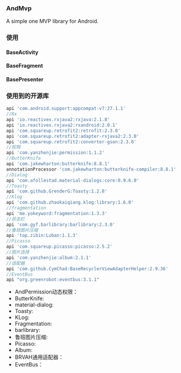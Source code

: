 ### AndMvp
A simple one MVP library for Android.

### 使用

#### BaseActivity 


#### BaseFragment


#### BasePresenter


### 使用到的开源库
```groovy
api 'com.android.support:appcompat-v7:27.1.1'
//Rx
api 'io.reactivex.rxjava2:rxjava:2.1.8'
api 'io.reactivex.rxjava2:rxandroid:2.0.1'
api 'com.squareup.retrofit2:retrofit:2.3.0'
api 'com.squareup.retrofit2:adapter-rxjava2:2.3.0'
api 'com.squareup.retrofit2:converter-gson:2.3.0'
//权限
api 'com.yanzhenjie:permission:1.1.2'
//ButterKnife
api 'com.jakewharton:butterknife:8.8.1'
annotationProcessor 'com.jakewharton:butterknife-compiler:8.8.1'
//Dialog
api 'com.afollestad.material-dialogs:core:0.9.6.0'
//Toasty
api 'com.github.GrenderG:Toasty:1.2.8'
//Klog
api 'com.github.zhaokaiqiang.klog:library:1.6.0'
//fragmentation
api 'me.yokeyword:fragmentation:1.3.3'
//状态栏
api 'com.gyf.barlibrary:barlibrary:2.3.0'
//鲁班图片压缩
api 'top.zibin:Luban:1.1.3'
//Picasso
api 'com.squareup.picasso:picasso:2.5.2'
//图片选择
api 'com.yanzhenjie:album:2.1.1'
//适配器
api 'com.github.CymChad:BaseRecyclerViewAdapterHelper:2.9.36'
//EventBus
api "org.greenrobot:eventbus:3.1.1"
```
* AndPermission动态权限：
* ButterKnife:
* material-dialog:
* Toasty:
* KLog:
* Fragmentation:
* barlibrary:
* 鲁班图片压缩:
* Picasso:
* Album:
* BRVAH通用适配器：
* EventBus：
